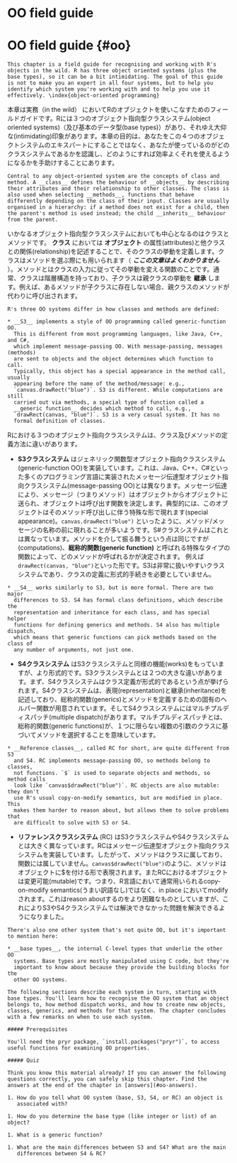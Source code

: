 # OO field guide

# OO field guide {#oo}
```
This chapter is a field guide for recognising and working with R's objects in the wild. R has three object oriented systems (plus the base types), so it can be a bit intimidating. The goal of this guide is not to make you an expert in all four systems, but to help you identify which system you're working with and to help you use it effectively. \index{object-oriented programming}
```

本章は実務（in the wild） においてRのオブジェクトを使いこなすためのフィールドガイドです。Rには３つのオブジェクト指向型クラスシステム(object oriented systems)（及び基本のデータ型(base types)）があり、それゆえ大仰な(intimidating)印象があります。本章の目的は、あなたをこの４つのオブジェクトシステムのエキスパートにすることではなく、あなたが使っているのがどのクラスシステムであるかを認識し、どのようにすれば効率よくそれを使えるようになるかを手助けすることにあります。

```
Central to any object-oriented system are the concepts of class and method. A __class__ defines the behaviour of __objects__ by describing their attributes and their relationship to other classes. The class is also used when selecting __methods__, functions that behave differently depending on the class of their input. Classes are usually organised in a hierarchy: if a method does not exist for a child, then the parent's method is used instead; the child __inherits__ behaviour from the parent.
```
いかなるオブジェクト指向型クラスシステムにおいても中心となるのはクラスとメソッドです。 __クラス__ においては __オブジェクト__ の属性(attributes)と他クラスとの関係(relationship)を記述することで、そのクラスの挙動を定義します。クラスはメソッドを選ぶ際にも用いられます（ __*ここの文章はよくわかりません*__ ）。メソッドとはクラスの入力に従ってその挙動を変える関数のことです。通常、クラスは階層構造を持っており、子クラスは親クラスの挙動を __継承__ します。例えば、あるメソッドが子クラスに存在しない場合、親クラスのメソッドが代わりに呼び出されます。

```
R's three OO systems differ in how classes and methods are defined:

* __S3__ implements a style of OO programming called generic-function OO. 
  This is different from most programming languages, like Java, C++, and C#,
  which implement message-passing OO. With message-passing, messages (methods)
  are sent to objects and the object determines which function to call.
  Typically, this object has a special appearance in the method call, usually
  appearing before the name of the method/message: e.g., 
  `canvas.drawRect("blue")`. S3 is different. While computations are still
  carried out via methods, a special type of function called a 
  __generic function__ decides which method to call, e.g., 
  `drawRect(canvas, "blue")`. S3 is a very casual system. It has no 
  formal definition of classes.
```
Rにおける３つのオブジェクト指向クラスシステムは、クラス及びメソッドの定義方法に違いがあります。

* __S3クラスシステム__ はジェネリック関数型オブジェクト指向クラスシステム(generic-function OO)を実装しています。これは、Java、C++、C#といった多くのプログラミング言語に実装されたメッセージ伝達型オブジェクト指向クラスシステム(message-passing OO)とは異なります。メッセージ伝達により、メッセージ（つまりメソッド）はオブジェクトからオブジェクトに送られ、オブジェクトは呼び出す関数を決定します。典型的には、このオブジェクトはそのメソッド呼び出しに伴う特殊な形で現れます(special appearance)。`canvas.drawRect("blue")` といったように、メソッド/メッセージの名称の前に現れることが多いようです。S#クラスシステムはこれとは異なっています。メソッドを介して振る舞うという点は同じですが(computations)、__総称的関数(generic function)__ と呼ばれる特殊なタイプの関数によって、どのメソッドが呼ばれるかが決定されます。 例えば`drawRect(canvas, "blue")`といった形です。S3は非常に扱いやすいクラスシステムであり、クラスの定義に形式的手続きを必要としていません。

```
* __S4__ works similarly to S3, but is more formal. There are two major
  differences to S3. S4 has formal class definitions, which describe the
  representation and inheritance for each class, and has special helper
  functions for defining generics and methods. S4 also has multiple dispatch,
  which means that generic functions can pick methods based on the class of 
  any number of arguments, not just one.
```
* __S4クラスシステム__ はS3クラスシステムと同様の機能(works)をもっていますが、より形式的です。S3クラスシステムとは２つの大きな違いがあります。まず、S4クラスシステムはクラス定義が形式的であるという点が挙げられます。S4クラスシステムは、表現(representation)と継承(inheritance)を記述しており、総称的関数(generics)とメソッドを定義するための固有のヘルパー関数が用意されています。そしてS4クラスシステムにはマルチプルディスパッチ(multiple dispatch)があります。マルチプルディスパッチとは、総称的関数(generic functions)が、１つに限らない複数の引数のクラスに基づいてメソッドを選択することを意味しています。

```
* __Reference classes__, called RC for short, are quite different from S3 
  and S4. RC implements message-passing OO, so methods belong to classes, 
  not functions. `$` is used to separate objects and methods, so method calls
  look like `canvas$drawRect("blue")`. RC objects are also mutable: they don't
  use R's usual copy-on-modify semantics, but are modified in place. This 
  makes them harder to reason about, but allows them to solve problems that 
  are difficult to solve with S3 or S4.
```

* __リファレンスクラスシステム__ (RC) はS3クラスシステムやS4クラスシステムとは大きく異なっています。RCはメッセージ伝達型オブジェクト指向クラスシステムを実装しています。したがって、メソッドはクラスに属しており、関数には属していません。`canvas$drawRect("blue")`のように、メソッドはオブジェクトに$を付ける形で表現されます。またRCにおけるオブジェクトは変更可能(mutable)です。つまり、R言語において通常用いられるcopy-on-modify semantics(うまい訳語なし)ではなく、in place においてmodifyされます。これはreason aboutするのをより困難なものとしていますが、これによりS3やS4クラスシステムでは解決できなかった問題を解決できるようになりました。

```
There's also one other system that's not quite OO, but it's important to mention here:

* __base types__, the internal C-level types that underlie the other OO 
  systems. Base types are mostly manipulated using C code, but they're 
  important to know about because they provide the building blocks for the 
  other OO systems.

The following sections describe each system in turn, starting with base types. You'll learn how to recognise the OO system that an object belongs to, how method dispatch works, and how to create new objects, classes, generics, and methods for that system. The chapter concludes with a few remarks on when to use each system.

##### Prerequisites

You'll need the pryr package, `install.packages("pryr")`, to access useful functions for examining OO properties.

##### Quiz

Think you know this material already? If you can answer the following questions correctly, you can safely skip this chapter. Find the answers at the end of the chapter in [answers](#oo-answers).

1. How do you tell what OO system (base, S3, S4, or RC) an object is 
   associated with?

1. How do you determine the base type (like integer or list) of an object?

1. What is a generic function?

1. What are the main differences between S3 and S4? What are the main 
   differences between S4 & RC?
```
